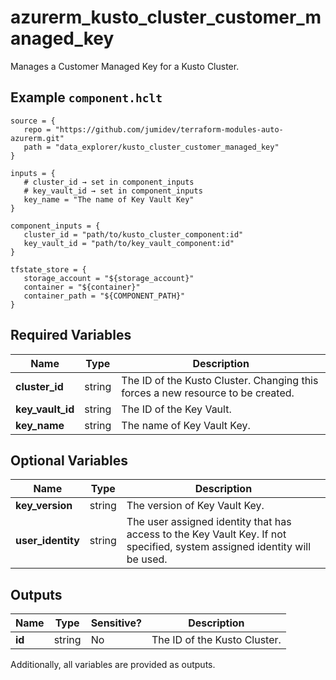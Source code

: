 # azurerm_kusto_cluster_customer_managed_key

Manages a Customer Managed Key for a Kusto Cluster.

## Example `component.hclt`

```hcl
source = {
   repo = "https://github.com/jumidev/terraform-modules-auto-azurerm.git"   
   path = "data_explorer/kusto_cluster_customer_managed_key"   
}

inputs = {
   # cluster_id → set in component_inputs
   # key_vault_id → set in component_inputs
   key_name = "The name of Key Vault Key"   
}

component_inputs = {
   cluster_id = "path/to/kusto_cluster_component:id"   
   key_vault_id = "path/to/key_vault_component:id"   
}

tfstate_store = {
   storage_account = "${storage_account}"   
   container = "${container}"   
   container_path = "${COMPONENT_PATH}"   
}

```

## Required Variables

| Name | Type |  Description |
| ---- | --------- |  ----------- |
| **cluster_id** | string |  The ID of the Kusto Cluster. Changing this forces a new resource to be created. | 
| **key_vault_id** | string |  The ID of the Key Vault. | 
| **key_name** | string |  The name of Key Vault Key. | 

## Optional Variables

| Name | Type |  Description |
| ---- | --------- |  ----------- |
| **key_version** | string |  The version of Key Vault Key. | 
| **user_identity** | string |  The user assigned identity that has access to the Key Vault Key. If not specified, system assigned identity will be used. | 



## Outputs

| Name | Type | Sensitive? | Description |
| ---- | ---- | --------- | --------- |
| **id** | string | No  | The ID of the Kusto Cluster. | 

Additionally, all variables are provided as outputs.
